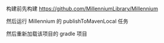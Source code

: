 构建前先构建 https://github.com/MillenniumLibrary/Millennium

然后运行 Millennium 的 publishToMavenLocal 任务

然后重新加载该项目的 gradle 项目